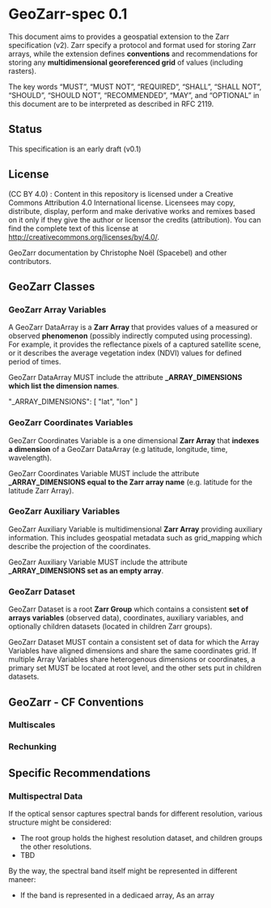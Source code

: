 # GeoZarr-spec 0.1

This document aims to provides a geospatial extension to the Zarr specification (v2). Zarr specify a protocol and format used for storing Zarr arrays, while the extension defines **conventions** and recommendations for storing any **multidimensional georeferenced grid** of values (including rasters). 

The key words “MUST”, “MUST NOT”, “REQUIRED”, “SHALL”, “SHALL NOT”, “SHOULD”, “SHOULD NOT”, “RECOMMENDED”, “MAY”, and “OPTIONAL” in this document are to be interpreted as described in RFC 2119.

## Status

This specification is an early draft (v0.1)

## License

(CC BY 4.0) : Content in this repository is licensed under a Creative Commons Attribution 4.0 International  license. Licensees may copy, distribute, display, perform and make derivative works and remixes based on it only if they give the author or licensor the credits (attribution). You can find the complete text of this license at http://creativecommons.org/licenses/by/4.0/.

GeoZarr documentation by Christophe Noël (Spacebel) and other contributors.

## GeoZarr Classes

### GeoZarr Array Variables

A GeoZarr DataArray is a **Zarr Array** that provides values of a measured or observed **phenomenon** (possibly indirectly computed using processing). For example, it provides the reflectance pixels of a captured satellite scene, or it describes the average vegetation index (NDVI) values for defined period of times.

GeoZarr DataArray MUST include the attribute **\_ARRAY_DIMENSIONS which list the dimension names**.

"_ARRAY_DIMENSIONS": [
        "lat",
        "lon"
    ]
### GeoZarr Coordinates Variables

GeoZarr Coordinates Variable is a one dimensional **Zarr Array** that **indexes a dimension** of a GeoZarr DataArray (e.g latitude, longitude, time, wavelength).

GeoZarr Coordinates Variable MUST include the attribute **\_ARRAY_DIMENSIONS equal to the Zarr array name** (e.g. latitude for the latitude Zarr Array).

### GeoZarr Auxiliary Variables

GeoZarr Auxiliary Variable is multidimensional **Zarr Array** providing auxiliary information. This includes geospatial metadata such as grid_mapping which describe the projection of the coordinates.

GeoZarr Auxiliary Variable MUST include the attribute **\_ARRAY_DIMENSIONS set as an empty array**.

### GeoZarr Dataset

GeoZarr Dataset is a root **Zarr Group** which contains a consistent **set of arrays variables** (observed data), coordinates, auxiliary variables, and optionally children datasets (located in children Zarr groups). 

GeoZarr Dataset MUST contain a consistent set of data for which the Array Variables have aligned dimensions and share the same coordinates grid. If multiple Array
 Variables share heterogenous dimensions or coordinates, a primary set MUST be located at root level, and the other sets put in children datasets.

## GeoZarr - CF Conventions

### Multiscales

### Rechunking

###

## Specific Recommendations

### Multispectral Data

If the optical sensor captures spectral bands for different resolution, various structure might be considered:
* The root group holds the highest resolution dataset, and children groups the other resolutions.
* TBD

By the way, the spectral band itself might be represented in different maneer:
* If the band is represented in a dedicaed array, As an array


